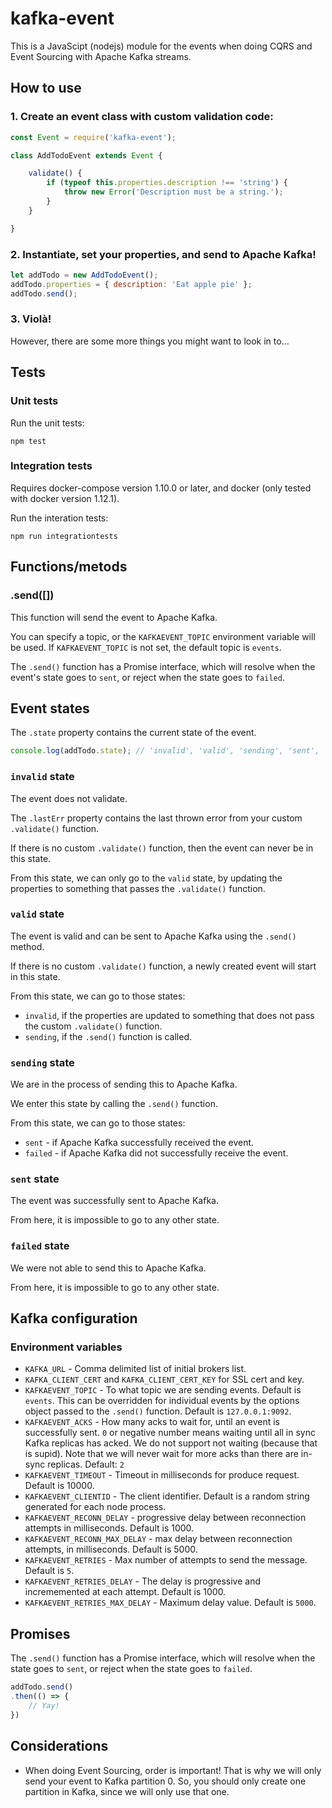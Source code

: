 # kafka-event

This is a JavaScipt (nodejs) module for the events when doing CQRS and Event
Sourcing with Apache Kafka streams.

## How to use

### 1. Create an event class with custom validation code:

```javascript
const Event = require('kafka-event');

class AddTodoEvent extends Event {

	validate() {
		if (typeof this.properties.description !== 'string') {
			throw new Error('Description must be a string.');
		}
	}

}
```

### 2. Instantiate, set your properties, and send to Apache Kafka!

```javascript
let addTodo = new AddTodoEvent();
addTodo.properties = { description: 'Eat apple pie' };
addTodo.send();
```

### 3. Violà!

However, there are some more things you might want to look in to...

## Tests

### Unit tests

Run the unit tests:

    npm test

### Integration tests

Requires docker-compose version 1.10.0 or later, and docker (only tested with
docker version 1.12.1).

Run the interation tests:

    npm run integrationtests

## Functions/metods

### .send([<optional topic>])

This function will send the event to Apache Kafka.

You can specify a topic, or the `KAFKAEVENT_TOPIC` environment variable will
be used. If `KAFKAEVENT_TOPIC` is not set, the default topic is `events`.

The `.send()` function has a Promise interface, which will resolve when the
event's state goes to `sent`, or reject when the state goes to `failed`.

## Event states

The `.state` property contains the current state of the event.

```javascript
console.log(addTodo.state); // 'invalid', 'valid', 'sending', 'sent', 'failed'
```

### `invalid` state

The event does not validate.

The `.lastErr` property contains the last thrown error from your custom
`.validate()` function.

If there is no custom `.validate()` function, then the event can never be in
this state.

From this state, we can only go to the `valid` state, by updating the
properties to something that passes the `.validate()` function.

### `valid` state

The event is valid and can be sent to Apache Kafka using the `.send()` method.

If there is no custom `.validate()` function, a newly created event will
start in this state.

From this state, we can go to those states:

* `invalid`, if the properties are updated to something that does not pass
  the custom `.validate()` function.
* `sending`, if the `.send()` function is called.

### `sending` state

We are in the process of sending this to Apache Kafka.

We enter this state by calling the `.send()` function.

From this state, we can go to those states:

* `sent` - if Apache Kafka successfully received the event.
* `failed` - if Apache Kafka did not successfully receive the event.

### `sent` state

The event was successfully sent to Apache Kafka.

From here, it is impossible to go to any other state.

### `failed` state

We were not able to send this to Apache Kafka.

From here, it is impossible to go to any other state.

## Kafka configuration

### Environment variables

* `KAFKA_URL` - Comma delimited list of initial brokers list.
* `KAFKA_CLIENT_CERT` and `KAFKA_CLIENT_CERT_KEY` for SSL cert and key.
* `KAFKAEVENT_TOPIC` - To what topic we are sending events.
  Default is `events`. This can be overridden for individual events by the
  options object passed to the `.send()` function.
   Default is `127.0.0.1:9092`.
* `KAFKAEVENT_ACKS` - How many acks to wait for, until an event is successfully 
  sent. `0` or negative number means waiting until all in sync Kafka replicas
  has acked. We do not support not waiting (because that is supid). Note that
  we will never wait for more acks than there are in-sync replicas.
  Default: `2`
* `KAFKAEVENT_TIMEOUT` - Timeout in milliseconds for produce request.
  Default is 10000.
* `KAFKAEVENT_CLIENTID` - The client identifier.
  Default is a random string generated for each node process.
* `KAFKAEVENT_RECONN_DELAY` - progressive delay between reconnection attempts
  in milliseconds. Default is 1000.
* `KAFKAEVENT_RECONN_MAX_DELAY` - max delay between reconnection attempts, in
  milliseconds. Default is 5000.
* `KAFKAEVENT_RETRIES` - Max number of attempts to send the message.
  Default is `5`.
* `KAFKAEVENT_RETRIES_DELAY` - The delay is progressive and incrememented at
  each attempt. Default is 1000.
* `KAFKAEVENT_RETRIES_MAX_DELAY` - Maximum delay value. Default is `5000`.

## Promises

The `.send()` function has a Promise interface, which will resolve when the
state goes to `sent`, or reject when the state goes to `failed`.

```javascript
addTodo.send()
.then(() => {
	// Yay!
})
```

## Considerations

* When doing Event Sourcing, order is important! That is why we will only send
  your event to Kafka partition 0. So, you should only create one partition
  in Kafka, since we will only use that one.
